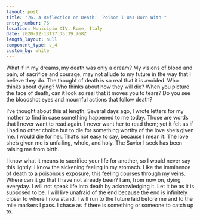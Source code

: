 ```yaml
---
layout: post
title: "76. A Reflection on Death:  Poison I Was Born With "
entry_number: 76
location: Municipio XIV, Rome, Italy
date: 2020-12-13T17:35:39.768Z
length_layout: null
component_type: s_4
custom_bg: white
---
```

What if in my dreams, my death was only a dream? My visions of blood and pain, of sacrifice and courage, may not allude to my future in the way that I believe they do. The thought of death is so real that it is avoided. Who thinks about dying? Who thinks about how they will die? When you picture the face of death, can it look so real that it moves you to tears? Do you see the bloodshot eyes and mournful actions that follow death?

I’ve thought about this at length. Several days ago, I wrote letters for my mother to find in case something happened to me today. Those are words that I never want to read again. I never want her to read them; yet it felt as if I had no other choice but to die for something worthy of the love she’s given me. I would die for her. That’s not easy to say, because I mean it. The love she’s given me is unfailing, whole, and holy. The Savior I seek has been raising me from birth.

I know what it means to sacrifice your life for another, so I would never say this lightly. I know the sickening feeling in my stomach. Like the imminence of death to a poisonous exposure, this feeling courses through my veins. Where can it go that I have not already been? I am, from now on, dying everyday. I will not speak life into death by acknowledging it. Let it be as it is supposed to be. I will live unafraid of the end because the end is infinitely closer to where I now stand. I will run to the future laid before me and to the mile markers I pass. I chase as if there is something or someone to catch up to.